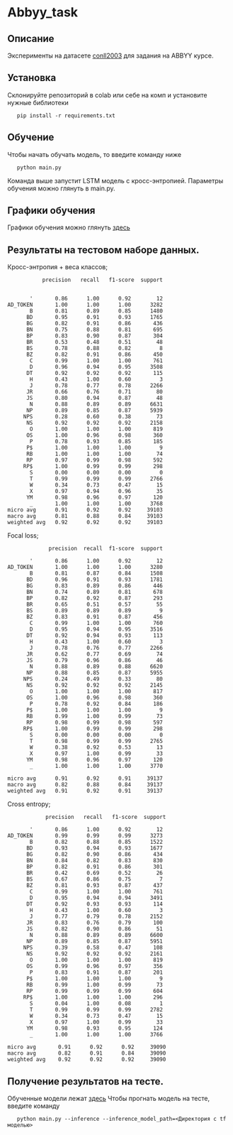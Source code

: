 # Abbyy_task
Описание
--
Эксперименты на датасете [conll2003](https://huggingface.co/datasets/conll2003) для
задания на ABBYY курсе.

Установка
--
Склонируйте репозиторий в colab или себе на комп и установите
нужные библиотеки 
```
   pip install -r requirements.txt
```

Обучение
--
Чтобы начать обучать модель, то введите команду ниже
```
   python main.py
```
Команда выше запустит LSTM модель с кросс-энтропией. 
Параметры обучения можно глянуть в main.py.

Графики обучения
--
Графики обучения можно глянуть [здесь](https://wandb.ai/v-kosukhin/Abbyy_task?workspace=user-v-kosukhin)


Результаты на тестовом наборе данных.
--

Кросс-энтропия + веса классов;

               precision   recall   f1-score  support


           '       0.86      1.00      0.92        12
    AD_TOKEN       1.00      1.00      1.00      3282
           B       0.81      0.89      0.85      1480
          BD       0.95      0.91      0.93      1765
          BG       0.82      0.91      0.86       436
          BN       0.75      0.88      0.81       695
          BP       0.83      0.90      0.87       304
          BR       0.53      0.48      0.51        48
          BS       0.78      0.88      0.82         8
          BZ       0.82      0.91      0.86       450
           C       0.99      1.00      1.00       761
           D       0.96      0.94      0.95      3508
          DT       0.92      0.92      0.92       115
           H       0.43      1.00      0.60         3
           J       0.78      0.77      0.78      2266
          JR       0.66      0.76      0.71        80
          JS       0.80      0.94      0.87        48
           N       0.88      0.89      0.89      6631
          NP       0.89      0.85      0.87      5939
         NPS       0.28      0.60      0.38        73
          NS       0.92      0.92      0.92      2158
           O       1.00      1.00      1.00       819
          OS       1.00      0.96      0.98       360
           P       0.78      0.93      0.85       185
          P$       1.00      1.00      1.00         9
          RB       1.00      1.00      1.00        74
          RP       0.97      0.99      0.98       592
         RP$       1.00      0.99      0.99       298
           S       0.00      0.00      0.00         0
           T       0.99      0.99      0.99      2766
           W       0.34      0.73      0.47        15
           X       0.97      0.94      0.96        35
          YM       0.98      0.96      0.97       120
           _       1.00      1.00      1.00      3768
    micro avg      0.91      0.92      0.92     39103
    macro avg      0.81      0.88      0.84     39103
    weighted avg   0.92      0.92      0.92     39103


Focal loss;

                 precision  recall  f1-score  support

           '       0.86      1.00      0.92        12
    AD_TOKEN       1.00      1.00      1.00      3280
           B       0.81      0.87      0.84      1508
          BD       0.96      0.91      0.93      1781
          BG       0.83      0.89      0.86       446
          BN       0.74      0.89      0.81       678
          BP       0.82      0.92      0.87       293
          BR       0.65      0.51      0.57        55
          BS       0.89      0.89      0.89         9
          BZ       0.83      0.91      0.87       456
           C       0.99      1.00      1.00       760
           D       0.95      0.94      0.95      3516
          DT       0.92      0.94      0.93       113
           H       0.43      1.00      0.60         3
           J       0.78      0.76      0.77      2266
          JR       0.62      0.77      0.69        74
          JS       0.79      0.96      0.86        46
           N       0.88      0.89      0.88      6620
          NP       0.88      0.85      0.87      5955
         NPS       0.24      0.49      0.33        80
          NS       0.92      0.92      0.92      2145
           O       1.00      1.00      1.00       817
          OS       1.00      0.96      0.98       360
           P       0.78      0.92      0.84       186
          P$       1.00      1.00      1.00         9
          RB       0.99      1.00      0.99        73
          RP       0.98      0.99      0.98       597
         RP$       1.00      0.99      0.99       298
           S       0.00      0.00      0.00         0
           T       0.98      0.99      0.99      2765
           W       0.38      0.92      0.53        13
           X       0.97      1.00      0.99        33
          YM       0.98      0.96      0.97       120
           _       1.00      1.00      1.00      3770

    micro avg      0.91      0.92      0.91     39137
    macro avg      0.82      0.88      0.84     39137
    weighted avg   0.91      0.92      0.91     39137


Cross entropy;

                precision   recall   f1-score  support

           '       0.86      1.00      0.92        12
    AD_TOKEN       0.99      0.99      0.99      3273
           B       0.82      0.88      0.85      1522
          BD       0.93      0.94      0.93      1677
          BG       0.82      0.90      0.86       434
          BN       0.84      0.82      0.83       830
          BP       0.82      0.91      0.86       301
          BR       0.42      0.69      0.52        26
          BS       0.67      0.86      0.75         7
          BZ       0.81      0.93      0.87       437
           C       0.99      1.00      1.00       761
           D       0.95      0.94      0.94      3491
          DT       0.92      0.93      0.93       114
           H       0.43      1.00      0.60         3
           J       0.77      0.79      0.78      2152
          JR       0.83      0.76      0.79       100
          JS       0.82      0.90      0.86        51
           N       0.88      0.89      0.89      6600
          NP       0.89      0.85      0.87      5951
         NPS       0.39      0.58      0.47       108
          NS       0.92      0.92      0.92      2161
           O       1.00      1.00      1.00       819
          OS       0.99      0.96      0.97       356
           P       0.83      0.91      0.87       201
          P$       1.00      1.00      1.00         9
          RB       0.99      1.00      0.99        73
          RP       0.99      0.99      0.99       604
         RP$       1.00      1.00      1.00       296
           S       0.04      1.00      0.08         1
           T       0.99      0.99      0.99      2782
           W       0.34      0.73      0.47        15
           X       0.97      1.00      0.99        33
          YM       0.98      0.93      0.95       124
           _       1.00      1.00      1.00      3766

    micro avg       0.91      0.92      0.92     39090
    macro avg       0.82      0.91      0.84     39090
    weighted avg    0.92      0.92      0.92     39090


Получение результатов на тесте.
--

Обученные модели лежат [здесь](https://drive.google.com/drive/folders/18_H1CfXR3K2kh3NAzQ07ndfELDERbCLG?usp=sharing)
Чтобы прогнать модель на тесте, введите команду 
```
   python main.py --inference --inference_model_path=<Директория с tf моделью>
```